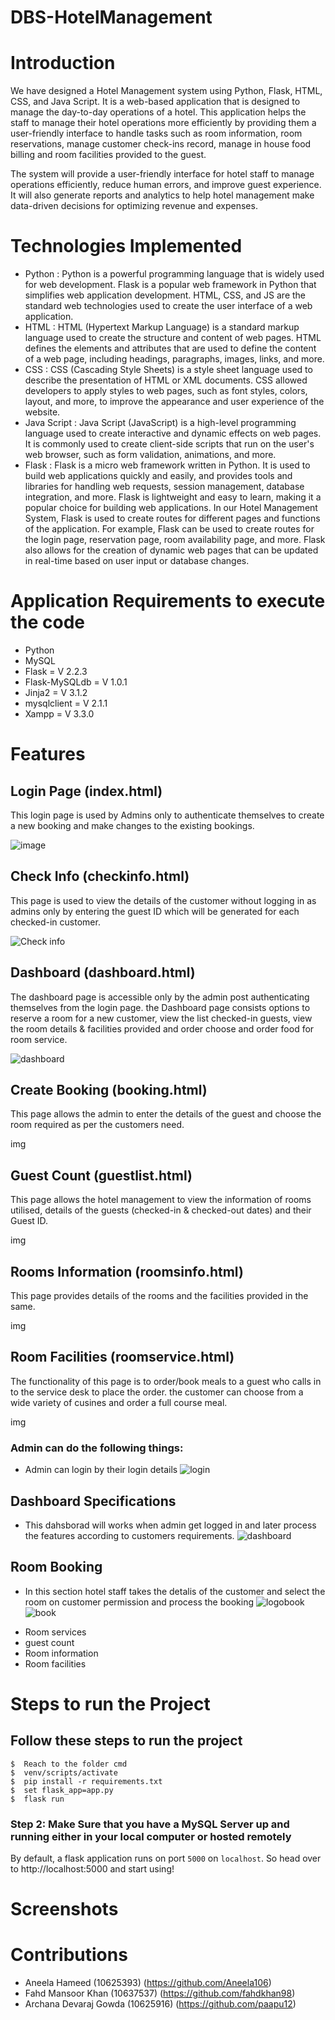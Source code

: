 # DBS-HotelManagement
# Introduction
We have designed a Hotel Management system using Python, Flask, HTML, CSS, and Java Script. It is a web-based application that is designed to manage the day-to-day operations of a hotel. This application helps the staff to manage their hotel operations more efficiently by providing them a user-friendly interface to handle tasks such as room information, room reservations, manage customer check-ins record, manage in house food billing and room facilities provided to the guest.

The system will provide a user-friendly interface for hotel staff to manage operations efficiently, reduce human errors, and improve guest experience. It will also generate reports and analytics to help hotel management make data-driven decisions for optimizing revenue and expenses.

# Technologies Implemented
+ Python : Python is a powerful programming language that is widely used for web development. Flask is a popular web framework in Python that simplifies web application development. HTML, CSS, and JS are the standard web technologies used to create the user interface of a web application.
+ HTML : HTML (Hypertext Markup Language) is a standard markup language used to create the structure and content of web pages. HTML defines the elements and attributes that are used to define the content of a web page, including headings, paragraphs, images, links, and more.
+ CSS : CSS (Cascading Style Sheets) is a style sheet language used to describe the presentation of HTML or XML documents. CSS allowed developers to apply styles to web pages, such as font styles, colors, layout, and more, to improve the appearance and user experience of the website.
+ Java Script : Java Script (JavaScript) is a high-level programming language used to create interactive and dynamic effects on web pages. It is commonly used to create client-side scripts that run on the user's web browser, such as form validation, animations, and more.
+ Flask : Flask is a micro web framework written in Python. It is used to build web applications quickly and easily, and provides tools and libraries for handling web requests, session management, database integration, and more. Flask is lightweight and easy to learn, making it a popular choice for building web applications.
In our Hotel Management System, Flask is used to create routes for different pages and functions of the application. For example, Flask can be used to create routes for the login page, reservation page, room availability page, and more. Flask also allows for the creation of dynamic web pages that can be updated in real-time based on user input or database changes.

# Application Requirements to execute the code
+ Python
+ MySQL
+ Flask = V 2.2.3
+ Flask-MySQLdb = V 1.0.1
+ Jinja2 = V 3.1.2
+ mysqlclient = V 2.1.1
+ Xampp = V 3.3.0

# Features
## Login Page (index.html)
This login page is used by Admins only to authenticate themselves to create a new booking and make changes to the existing bookings.

![image](https://user-images.githubusercontent.com/127228884/232329917-a001183c-5378-46c8-9cef-0c6b853b1b46.png)

## Check Info (checkinfo.html)
This page is used to view the details of the customer without logging in as admins only by entering the guest ID which will be generated for each checked-in customer. 

![Check info](https://user-images.githubusercontent.com/127228884/232332696-489c725b-7989-4fa2-a19d-78de272ede60.png)

## Dashboard (dashboard.html)
The dashboard page is accessible only by the admin post authenticating themselves from the login page. the Dashboard page consists options to reserve a room for a new customer, view the list checked-in guests, view the room details & facilities provided and order choose and order food for room service.

![dashboard](https://user-images.githubusercontent.com/127228884/232335082-5c9c77f9-5fcf-4f89-8804-390f80b700d4.png)

## Create Booking (booking.html)
This page allows the admin to enter the details of the guest and choose the room required as per the customers need.

img

## Guest Count (guestlist.html)
This page allows the hotel management to view the information of rooms utilised, details of the guests (checked-in & checked-out dates) and their Guest ID.

img

## Rooms Information (roomsinfo.html)
This page provides details of the rooms and the facilities provided in the same.

img

## Room Facilities (roomservice.html)
The functionality of this page is to order/book meals to a guest who calls in to the service desk to place the order. the customer can choose from a wide variety of cusines and order a full course meal.

img




### Admin can do the following things: 
* Admin can login by their login details
![login](https://user-images.githubusercontent.com/127228884/232310021-5c8615d9-0530-49cf-8eca-0e9dd67a0b87.jpg)
## Dashboard Specifications
* This dahsborad will works when admin get logged in and later process the features according to customers requirements.
![dashboard](https://user-images.githubusercontent.com/127228884/232312986-f7dcdf4e-d2bd-46f5-8b12-754c76e82f2e.jpg)

## Room Booking
* In this section hotel staff takes the detalis of the customer and select the room on customer permission and process the booking
![logobook](https://user-images.githubusercontent.com/127228884/232313500-69d77bca-8a60-4dea-a628-3e341493ac0e.jpg)
![book](https://user-images.githubusercontent.com/127228884/232313532-8b215ae7-21af-410d-9464-4db7de95d4ea.jpg)

+ Room services
+ guest count
+ Room information
+ Room facilities

# Steps to run the Project
## Follow these steps to run the project
```
$  Reach to the folder cmd 
$  venv/scripts/activate 
$  pip install -r requirements.txt 
$  set flask_app=app.py
$  flask run

```
### Step 2: Make Sure that you have a MySQL Server up and running either in your local computer or hosted remotely
By default, a flask application runs on port `5000` on `localhost`. So head over to http://localhost:5000 and start using!

# Screenshots

# Contributions
+ Aneela Hameed (10625393) (https://github.com/Aneela106)
+ Fahd Mansoor Khan (10637537) (https://github.com/fahdkhan98)
+ Archana Devaraj Gowda (10625916) (https://github.com/paapu12)
